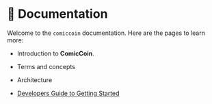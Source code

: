# 📖 Documentation

Welcome to the `comiccoin` documentation. Here are the pages to learn more:

* Introduction to **ComicCoin**.

* Terms and concepts

* Architecture

* [Developers Guide to Getting Started](developers_guide.md)
